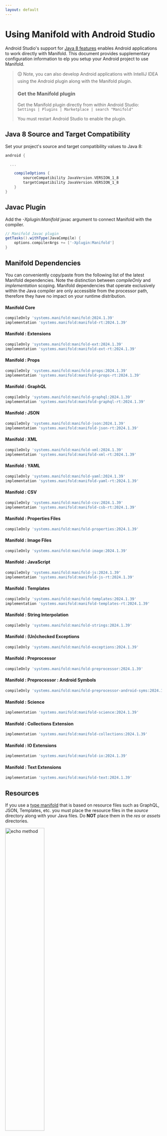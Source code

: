 ```yaml
---
layout: default
---
```


# Using Manifold with Android Studio

Android Studio's support for [Java 8 features](https://developer.android.com/studio/write/java8-support.html) enables
Android applications to work directly with Manifold. This document provides supplementary configuration information to
elp you setup your Android project to use Manifold.

>🛈 Note, you can also develop Android applications with IntelliJ IDEA using the Android plugin along with the Manifold
>plugin. 
>
>### Get the Manifold plugin
>Get the Manifold plugin directly from within Android Studio:
><br>
>`Settings | Plugins | Marketplace | search "Manifold"`
><br>
> 
>You must restart Android Studio to enable the plugin. 
 
## Java 8 Source and Target Compatibility 
Set your project's source and target compatibility values to Java 8:

```groovy
android {

  ...

    compileOptions {
        sourceCompatibility JavaVersion.VERSION_1_8
        targetCompatibility JavaVersion.VERSION_1_8
    }
}
```

## Javac Plugin
Add the *-Xplugin:Manifold* javac argument to connect Manifold with the compiler.

```groovy
// Manifold Javac plugin
getTasks().withType(JavaCompile) {
    options.compilerArgs += ['-Xplugin:Manifold']
}
```    

## Manifold Dependencies
You can conveniently copy/paste from the following list of the latest Manifold dependencies. Note the distinction
between *compileOnly* and *implementation* scoping. Manifold dependencies that operate exclusively within the
Java compiler are only accessible from the processor path, therefore they have no impact on your runtime distribution.

#### Manifold Core
```groovy
compileOnly 'systems.manifold:manifold:2024.1.39'
implementation 'systems.manifold:manifold-rt:2024.1.39'
```
#### Manifold : Extensions
```groovy
compileOnly 'systems.manifold:manifold-ext:2024.1.39'
implementation 'systems.manifold:manifold-ext-rt:2024.1.39'
```
#### Manifold : Props
```groovy
compileOnly 'systems.manifold:manifold-props:2024.1.39'
implementation 'systems.manifold:manifold-props-rt:2024.1.39'
```
#### Manifold : GraphQL
```groovy
compileOnly 'systems.manifold:manifold-graphql:2024.1.39'
implementation 'systems.manifold:manifold-graphql-rt:2024.1.39'
```
#### Manifold : JSON
```groovy
compileOnly 'systems.manifold:manifold-json:2024.1.39'
implementation 'systems.manifold:manifold-json-rt:2024.1.39'
```
#### Manifold : XML
```groovy
compileOnly 'systems.manifold:manifold-xml:2024.1.39'
implementation 'systems.manifold:manifold-xml-rt:2024.1.39'
```
#### Manifold : YAML
```groovy
compileOnly 'systems.manifold:manifold-yaml:2024.1.39'
implementation 'systems.manifold:manifold-yaml-rt:2024.1.39'
```
#### Manifold : CSV
```groovy
compileOnly 'systems.manifold:manifold-csv:2024.1.39'
implementation 'systems.manifold:manifold-csb-rt:2024.1.39'
```
#### Manifold : Properties Files
```groovy
compileOnly 'systems.manifold:manifold-properties:2024.1.39'
```
#### Manifold : Image Files
```groovy
compileOnly 'systems.manifold:manifold-image:2024.1.39'
```
#### Manifold : JavaScript
```groovy
compileOnly 'systems.manifold:manifold-js:2024.1.39'
implementation 'systems.manifold:manifold-js-rt:2024.1.39'
```
#### Manifold : Templates
```groovy
compileOnly 'systems.manifold:manifold-templates:2024.1.39'
implementation 'systems.manifold:manifold-templates-rt:2024.1.39'
```
#### Manifold : String Interpolation
```groovy
compileOnly 'systems.manifold:manifold-strings:2024.1.39'
```
#### Manifold : (Un)checked Exceptions
```groovy
compileOnly 'systems.manifold:manifold-exceptions:2024.1.39'
```
#### Manifold : Preprocessor
```groovy
compileOnly 'systems.manifold:manifold-preprocessor:2024.1.39'
```
#### Manifold : Preprocessor : Android Symbols
```groovy
compileOnly 'systems.manifold:manifold-preprocessor-android-syms:2024.1.39'
```
#### Manifold : Science
```groovy
implementation 'systems.manifold:manifold-science:2024.1.39'
```
#### Manifold : Collections Extension
```groovy
implementation 'systems.manifold:manifold-collections:2024.1.39'
```
#### Manifold : IO Extensions
```groovy
implementation 'systems.manifold:manifold-io:2024.1.39'
```
#### Manifold : Text Extensions
```groovy
implementation 'systems.manifold:manifold-text:2024.1.39'
```

## Resources

If you use a [type manifold](https://github.com/manifold-systems/manifold/tree/master/manifold-core-parent/manifold#the-big-picture)
that is based on resource files such as GraphQL, JSON, Templates, etc. you must place the resource files in the 
*source* directory along with your Java files.  Do **NOT** place them in the *res* or *assets* directories.
 
<p><img src="http://manifold.systems/images/android_resources.png" alt="echo method" width="50%" height="50%"/></p> 

## Preprocessor and build variant symbols

If you use the [preprocessor](https://github.com/manifold-systems/manifold/tree/master/manifold-deps-parent/manifold-preprocessor),
you can directly reference Android build variant symbols with the [manifold-preprocessor-android-syms](https://github.com/manifold-systems/manifold/tree/master/manifold-deps-parent/manifold-preprocessor-android-syms)
dependency.
```java
#if FLAVOR == "paid"
  @Override
  public void specialMethod(Foo foo) {
  ...
  }
#endif
```
build.gradle
```groovy
dependencies {
    ...
    compileOnly 'systems.manifold:manifold-preprocessor:2024.1.39'
    compileOnly 'systems.manifold:manifold-preprocessor-android-syms:2024.1.39'
}
```